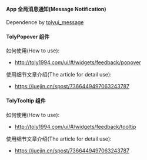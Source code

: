 
#### App 全局消息通知(Message Notification)

Dependence by [tolyui_message](https://pub.dev/packages/tolyui_message)


#### TolyPopover 组件

如何使用(How to use):
- http://toly1994.com/ui/#/widgets/feedback/popover

使用细节文章介绍(The article for detail  use):
- https://juejin.cn/spost/7366449497063243787

#### TolyTooltip 组件

如何使用(How to use):
- http://toly1994.com/ui/#/widgets/feedback/tooltip

使用细节文章介绍(The article for detail  use):
- https://juejin.cn/spost/7366449497063243787

